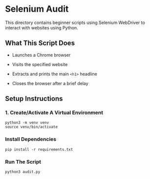 # Selenium Audit

This directory contains beginner scripts using Selenium WebDriver to interact with websites using Python.

## What This Script Does

- Launches a Chrome browser

- Visits the specified website

- Extracts and prints the main `<h1>` headline

- Closes the browser after a brief delay

## Setup Instructions

### 1. Create/Activate A Virtual Environment

```
python3 -m venv venv
source venv/bin/activate
```

### Install Dependencies

```
pip install -r requirements.txt
```

### Run The Script

```
python3 audit.py
```
